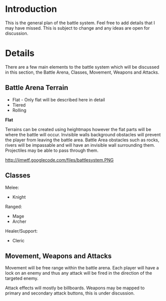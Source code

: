 # Introduction #

This is the general plan of the battle system.  Feel free to add details that I may have missed.  This is subject to change and any ideas are open for discussion.


# Details #

There are a few main elements to the battle system which will be discussed in this section, the Battle Arena, Classes, Movement, Weapons and Attacks.


## Battle Arena Terrain ##
  * Flat - Only flat will be described here in detail
  * Tiered
  * Rolling


**Flat**

Terrains can be created using heightmaps however the flat parts will be where the battle will occur.  Invisible walls background obstacles will prevent the player from leaving the battle area.  Battle Area obstacles such as rocks, rivers will be impassable and will have an invisible wall surrounding them.  Projectiles may be able to pass through them.

http://jimwtf.googlecode.com/files/battlesystem.PNG

## Classes ##

Melee:
- Knight

Ranged:
- Mage
- Archer

Healer/Support:
- Cleric


## Movement, Weapons and Attacks ##

Movement will be free range within the battle arena.  Each player will have a lock on an enemy and thus any attack will be fired in the direction of the targeted enemy.

Attack effects will mostly be billboards.  Weapons may be mapped to primary and secondary attack buttons, this is under discussion.